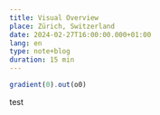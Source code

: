 ```yaml
---
title: Visual Overview
place: Zürich, Switzerland
date: 2024-02-27T16:00:00.000+01:00
lang: en
type: note+blog
duration: 15 min
---
```


<script setup>
    import { useScriptTag } from '@vueuse/core';
    const codeMirrorAddOns = [
        "https://cdnjs.cloudflare.com/ajax/libs/codemirror/5.59.2/mode/javascript/javascript.min.js",
        "https://cdnjs.cloudflare.com/ajax/libs/codemirror/5.59.2/addon/hint/javascript-hint.min.js",
        "https://cdnjs.cloudflare.com/ajax/libs/codemirror/5.59.2/addon/hint/show-hint.min.js",
        "https://cdnjs.cloudflare.com/ajax/libs/codemirror/5.59.2/addon/selection/mark-selection.min.js",
        "https://cdnjs.cloudflare.com/ajax/libs/codemirror/5.59.2/addon/comment/comment.min.js",
    ]


    useScriptTag("https://unpkg.com/torus-dom/dist/index.min.js",
    () => {
    console.log('torus loaded');
    useScriptTag("https://cdnjs.cloudflare.com/ajax/libs/codemirror/5.59.2/codemirror.min.js",
        () => {
            console.log('codemirror loaded');

            for (const script of codeMirrorAddOns) {
                useScriptTag(script, () => {
                    console.log(`${script} loaded`);
                }, {
                    async: true,
                    defer: true,
                });
            }
    });
    
    useScriptTag('https://unpkg.com/hydra-synth',
        () => {
            console.log('loaded hydra');
            let hydra, hydraCanvas;
            hydraCanvas = document.createElement("canvas");
            hydraCanvas.width = 512;
            hydraCanvas.height = 512;
            hydraCanvas.id = "hydraCanvas";
            const placeholders = [];

            hydra = new Hydra({
                canvas: hydraCanvas,
                detectAudio: false,
                enableStreamCapture: false,
                width: 512,
                height: 512,
            });

            const codeBlocks = document.querySelectorAll('pre')
            codeBlocks.forEach((preEl) => {
                const parentEl = preEl.parentElement
                const codeEl = preEl.firstChild
                const linkEl = document.createElement('p')
                linkEl.innerHTML = `<a href="https://hydra.ojack.xyz/?code=${btoa(encodeURIComponent(codeEl.textContent))}" target="_blank" class="openin"><img src="symbols/external.png" class="external">open in editor</a>`;
                preEl.insertAdjacentElement('afterend', linkEl)
                const placeholder = document.createElement('div');
                placeholder.style.width = "512px";
                placeholder.style.height = "512px";
                placeholder.classList.add("hydracontainer");
                placeholders.push(placeholder);
                preEl.insertAdjacentElement('afterend', placeholder)
                var observer = new IntersectionObserver(function (entries) {
                if (entries[0].isIntersecting === true) {
                    hush();
                    solid(0,0,0,0).out(o0)
                    solid(0,0,0,0).out(o1)
                    solid(0,0,0,0).out(o2)
                    solid(0,0,0,0).out(o3)
                    render(o0);
                    setTimeout(()=>{
                    eval(codeEl.textContent)
                    }, 60);
                    placeholder.appendChild(hydraCanvas);
                }
                }, { threshold: [0.5] });
                    observer.observe(placeholder);
            })
            window.onmessage = e => {
                console.log(e)
            }
        },
        { async: true, defer: true,}
    );
        },
        { async: true, defer: true, }
    )
</script>

```javascript
gradient(0).out(o0)
```
test

